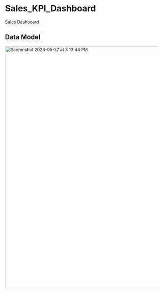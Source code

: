 # Sales_KPI_Dashboard

[Sales Dashboard](https://public.tableau.com/views/Salesdashboard_17168646680020/SalesOverview?:language=zh-TW&:sid=&:display_count=n&:origin=viz_share_link)
## Data Model
<img width="796" alt="Screenshot 2024-05-27 at 3 13 44 PM" src="https://github.com/clairetsao/Automated_Sales_KPI_Dashboard/assets/145289997/4580a40b-1d40-4ccc-a970-8016abffeeb1">
